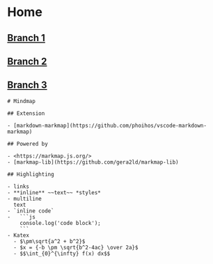# Home

## [Branch 1](../20210730_Trick-branch1)

## [Branch 2](../20210730_Trick-branch2)

## [Branch 3](../deep/20210730_Trick-branch3)

```markmap
# Mindmap

## Extension

- [markdown-markmap](https://github.com/phoihos/vscode-markdown-markmap)

## Powered by

- <https://markmap.js.org/>
- [markmap-lib](https://github.com/gera2ld/markmap-lib)

## Highlighting

- links
- **inline** ~~text~~ *styles*
- multiline
  text
- `inline code`
-   ```js
    console.log('code block');
    ```
- Katex
  - $\pm\sqrt{a^2 + b^2}$
  - $x = {-b \pm \sqrt{b^2-4ac} \over 2a}$
  - $$\int_{0}^{\infty} f(x) dx$$
```